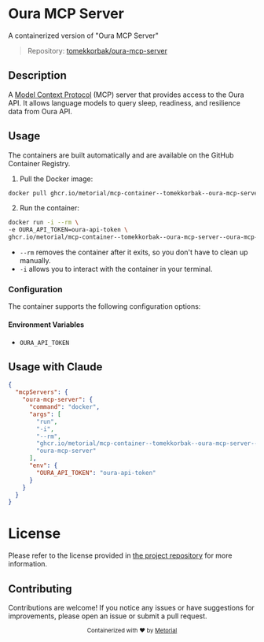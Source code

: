 
# Oura MCP Server

A containerized version of "Oura MCP Server"

> Repository: [tomekkorbak/oura-mcp-server](https://github.com/tomekkorbak/oura-mcp-server)

## Description

A [Model Context Protocol](https://modelcontextprotocol.io/introduction) (MCP) server that provides access to the Oura API. It allows language models to query sleep, readiness, and resilience data from Oura API.


## Usage

The containers are built automatically and are available on the GitHub Container Registry.

1. Pull the Docker image:

```bash
docker pull ghcr.io/metorial/mcp-container--tomekkorbak--oura-mcp-server--oura-mcp-server
```

2. Run the container:

```bash
docker run -i --rm \ 
-e OURA_API_TOKEN=oura-api-token \
ghcr.io/metorial/mcp-container--tomekkorbak--oura-mcp-server--oura-mcp-server  "oura-mcp-server"
```

- `--rm` removes the container after it exits, so you don't have to clean up manually.
- `-i` allows you to interact with the container in your terminal.



### Configuration

The container supports the following configuration options:




#### Environment Variables

- `OURA_API_TOKEN`




## Usage with Claude

```json
{
  "mcpServers": {
    "oura-mcp-server": {
      "command": "docker",
      "args": [
        "run",
        "-i",
        "--rm",
        "ghcr.io/metorial/mcp-container--tomekkorbak--oura-mcp-server--oura-mcp-server",
        "oura-mcp-server"
      ],
      "env": {
        "OURA_API_TOKEN": "oura-api-token"
      }
    }
  }
}
```

# License

Please refer to the license provided in [the project repository](https://github.com/tomekkorbak/oura-mcp-server) for more information.

## Contributing

Contributions are welcome! If you notice any issues or have suggestions for improvements, please open an issue or submit a pull request.

<div align="center">
  <sub>Containerized with ❤️ by <a href="https://metorial.com">Metorial</a></sub>
</div>
  